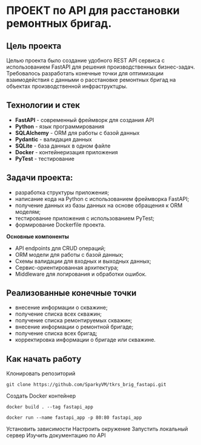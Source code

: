# ПРОЕКТ по API для расстановки ремонтных бригад.

## Цель проекта

Целью проекта было создание удобного REST API сервиса с использованием FastAPI для решения производственных бизнес-задач. Требовалось разработать конечные точки для оптимизации взаимодействия с данными о расстановке ремонтных бригад на объектах производственной инфраструктцры.

## Технологии и стек

- **FastAPI** - современный фреймворк для создания API
- **Python** - язык программирования
- **SQLAlchemy** - ORM для работы с базой данных
- **Pydantic** - валидация данных
- **SQLite** - база данных в одном файле
- **Docker** - контейнеризация приложения
- **PyTest** - тестирование

## Задачи проекта:

- разработка структуры приложения;
- написание кода на Python с использованием фреймворка FastAPI;
- получение данных из базы данных на основе обращения к ORM моделям;
- тестирование приложения с использованием PyTest;
- формирование Dockerfile проекта.


**Основные компоненты**

- API endpoints для CRUD операций;
- ORM модели для работы с базой данных;
- Схемы валидации для входных и выходных данных;
- Сервис-ориентированная архитектура;
- Middleware для логирования и обработки ошибок.

## Реализованные конечные точки

- внесение информации о скважине;
- получение списка всех скважин;
- получение списка ремонтируемых скважин;
- внесение информации о ремонтной бригаде;
- получение списка всех бригад;
- корректировка информации о бригаде или скважине.


## Как начать работу

Клонировать репозиторий

```git clone https://github.com/SparkyVM/tkrs_brig_fastapi.git```

Создать Docker контейнер

```docker build . --tag fastapi_app```

```docker run --name fastapi_app -p 80:80 fastapi_app```

Установить зависимости
Настроить окружение
Запустить локальный сервер
Изучить документацию по API